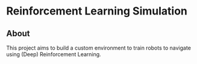 # Reinforcement Learning Simulation

## About

This project aims to build a custom environment to train robots to navigate using (Deep) Reinforcement Learning.